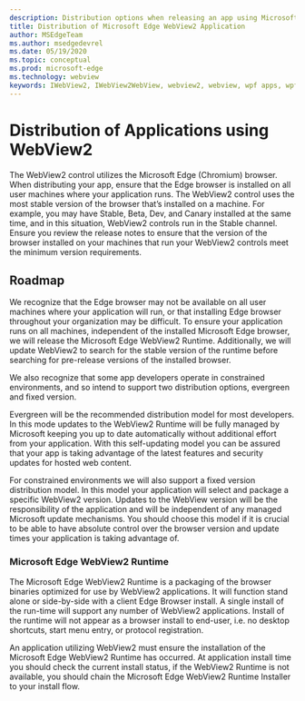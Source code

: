 ```yaml
---
description: Distribution options when releasing an app using Microsoft Edge WebView2
title: Distribution of Microsoft Edge WebView2 Application
author: MSEdgeTeam
ms.author: msedgedevrel
ms.date: 05/19/2020
ms.topic: conceptual
ms.prod: microsoft-edge
ms.technology: webview
keywords: IWebView2, IWebView2WebView, webview2, webview, wpf apps, wpf, edge, ICoreWebView2, ICoreWebView2Host, browser control, edge html
---
```


# Distribution of Applications using WebView2 

The WebView2 control utilizes the Microsoft Edge \(Chromium\) browser. When distributing your app, ensure that the Edge browser is installed on all user machines where your application runs. The WebView2 control uses the most stable version of the browser that’s installed on a machine. For example, you may have Stable, Beta, Dev, and Canary installed at the same time, and in this situation, WebView2 controls run in the Stable channel. Ensure you review the release notes to ensure that the version of the browser installed on your machines that run your WebView2 controls meet the minimum version requirements.

## Roadmap

We recognize that the Edge browser may not be available on all user machines where your application will run, or that installing Edge browser throughout your organization may be difficult. To ensure your application runs on all machines, independent of the installed Microsoft Edge browser, we will release the Microsoft Edge WebView2 Runtime. Additionally, we will update WebView2 to search for the stable version of the runtime before searching for pre-release versions of the installed browser.

We also recognize that some app developers operate in constrained environments, and so intend to support two distribution options, evergreen and fixed version.

Evergreen will be the recommended distribution model for most developers. In this mode updates to the WebView2 Runtime will be fully managed by Microsoft keeping you up to date automatically without additional effort from your application. With this self-updating model you can be assured that your app is taking advantage of the latest features and security updates for hosted web content.

For constrained environments we will also support a fixed version distribution model. In this model your application will select and package a specific WebView2 version. Updates to the WebView version will be the responsibility of the application and will be independent of any managed Microsoft update mechanisms. You should choose this model if it is crucial to be able to have absolute control over the browser version and update times your application is taking advantage of.

### Microsoft Edge WebView2 Runtime

The Microsoft Edge WebView2 Runtime is a packaging of the browser binaries optimized for use by WebView2 applications. It will function stand alone or side-by-side with a client Edge Browser install. A single install of the run-time will support any number of WebView2 applications. Install of the runtime will not appear as a browser install to end-user, i.e. no desktop shortcuts, start menu entry, or protocol registration.

An application utilizing WebView2 must ensure the installation of the Microsoft Edge WebView2 Runtime has occurred. At application install time you should check the current install status, if the WebView2 Runtime is not available, you should chain the Microsoft Edge WebView2 Runtime Installer to your install flow.
